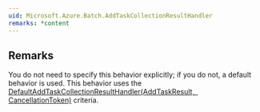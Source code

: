 ```yaml
---  
uid: Microsoft.Azure.Batch.AddTaskCollectionResultHandler  
remarks: *content  
---  
```

  
## Remarks  
 You do not need to specify this behavior explicitly; if you do not, a default behavior             is used.  This behavior uses the [DefaultAddTaskCollectionResultHandler(AddTaskResult, CancellationToken)](assetId:///M:Microsoft.Azure.Batch.AddTaskCollectionResultHandler.DefaultAddTaskCollectionResultHandler(Microsoft.Azure.Batch.AddTaskResult,System.Threading.CancellationToken)?qualifyHint=False&autoUpgrade=True) criteria.